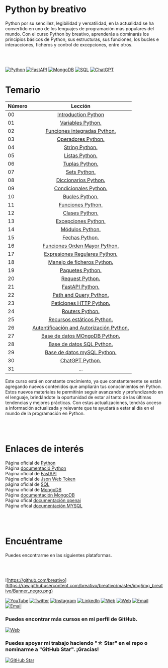 # Python by breativo 

Python por su sencillez, legibilidad y versatilidad, en la actualidad se ha convertido en uno de los lenguajes de programación más populares del mundo.
Con el curso Python by breativo, aprenderás a dominarás los principios básicos de Python, sus estructuras, sus funciones, los bucles e interacciones, ficheros y control de excepciones, entre otros.

<br>
<br>

[![Python](https://img.shields.io/badge/Python-3.10+-yellow?style=for-the-badge&logo=python&logoColor=white&labelColor=101010)](https://python.org)
[![FastAPI](https://img.shields.io/badge/FastAPI-0.88.0+-00a393?style=for-the-badge&logo=fastapi&logoColor=white&labelColor=101010)](https://fastapi.tiangolo.com)
[![MongoDB](https://img.shields.io/badge/MongoDB-6.0+-00684A?style=for-the-badge&logo=mongodb&logoColor=white&labelColor=101010)](https://www.mongodb.com)
[![SQL](https://img.shields.io/badge/SQL-Database-FFA500?style=for-the-badge&logo=postgresql&logoColor=white&labelColor=101010)](https://www.sql.com)
[![ChatGPT](https://img.shields.io/badge/ChatGPT-GPT--4-7CF178?style=for-the-badge&logo=openai&logoColor=white&labelColor=101010)](https://platform.openai.com)

# Temario 
| Número  |                                               Lección |
| ----- | :-----------------------------------------------------: |
| 00    |  [Introduction Python](./readMe.md)                                        |
| 01    | [Variables Python.](Lecciones_Python/01_Variables_Python)
|02 | [Funciones integradas Python.](Lecciones_Python/02_Funciones_Integradas_Python)|
|03 | [ Operadores Python.](Lecciones_Python/03_Operadores_Python)|
|04 | [String Python.](Lecciones_Python/04_String_Python)|
|05 | [Listas Python.](Lecciones_Python/05_Listas_Python)|
|06 | [Tuplas Python.](Lecciones_Python/06_Tuplas_Python)|
|07 | [Sets Python.](Lecciones_Python/07_Sets_Python)|
|08 | [Diccionarios Python.](Lecciones_Python/08_Diccionarios_Python)|
|09 | [Condicionales Python.](Lecciones_Pythonr/09_Condiccionales_Python)|
|10 | [Bucles Python.](Lecciones_Python/10_Bucles_Python)|
|11 | [Funciones Python.](Lecciones_Python/11_Funciones_Python)|
|12 | [Clases Python.](Lecciones_Python/12_Clases_Python)|
|13 | [Excepciones Python.](Lecciones_Python/13_Excepciones_Python)|
|14 | [Módulos Python.](Lecciones_Python/14_Modulos_Python)|
|15 | [Fechas Python.](Lecciones_Python/15_Fechas_Python)|
|16 | [Funciones Orden Mayor Python.](Lecciones_Python/16_Funciones_OrdenMayor_Python)|
|17 | [Expresiones Regulares Python.](Lecciones_Python/17_Expresiones_Regulares_Python)|
|18 | [Manejo de ficheros Python.](Lecciones_Python/18_ManejoFicheros_Python)|
|19 | [Paquetes Python.](Lecciones_Python/19_Paquetes_Python)|
|20 | [Request Python.](Lecciones_Python/20_Requests_Python)|
|21 | [FastAPI Python.](Lecciones_Python/21_FastAPI_Python)|
|22 | [Path and Query Python.](Lecciones_Python/22_Path_Query_Python)|
|23 | [Peticiones HTTP Python.](Lecciones_Python/23_Peticiones_HTTP_Python)|
|24 | [Routers Python.](Lecciones_Python/24_Routers_Python)|
|25 | [Recursos estáticos Python.](Lecciones_Python/25_Rescurso_Estáticos_Python)|
|26 | [Autentificación and Autorización Python.](Lecciones_Python/26_Autentificación_Autorización_Python)|
|27 | [Base de datos MOngoDB Python.](Lecciones_Python/27_MongoDB_Python)|
|28 | [Base de datos SQL Python.](Lecciones_Python/28_SQL_Python)|
|29 | [Base de datos mySQL Python.](Lecciones_Python/29_mySQL_Python)|
|30 | [ChatGPT Python.](Lecciones_Python/30_ChatGPT_Python)|
|31 |...|

Este curso está en constante crecimiento, ya que constantemente se están agregando nuevos contenidos que ampliarán tus conocimientos en Python. Estos nuevos materiales te permitirán seguir avanzando y profundizando en el lenguaje, brindándote la oportunidad de estar al tanto de las últimas tendencias y mejores prácticas. Con estas actualizaciones, tendrás acceso a información actualizada y relevante que te ayudará a estar al día en el mundo de la programación en Python.

<br>
<br>

# Enlaces de interés

Página oficial de [Python](https://www.python.org/)\
Página [documentació Python](https://docs.python.org/es/3/)\
Página oficial de [FastAPI](https://fastapi.tiangolo.com/es/)\
Página oficial de [Json Web Token](https://jwt.io/)\
página oficial de [SQL](https://learn.microsoft.com/es-es/sql/sql-server/?view=sql-server-ver16)\
Página oficial de [MongoDB](https://www.mongodb.com/atlas/database)\
Página [documentación MongoDB](https://www.mongodb.com/docs/)\
Página ofical [documentación openai](https://platform.openai.com/docs/api-reference?lang=python)\
Página ofical [documentación MYSQL](https://dev.mysql.com/doc/)

<br>
<br>

# Encuéntrame
Puedes encontrarme en las siguientes plataformas.

<br>
<br>

![https://github.com/breativo](https://raw.githubusercontent.com/breativo/breativo/master/img/img_breativo/Banner_negro.png)

[![YouTube](https://img.shields.io/badge/YouTube-breativo-FF0000?style=for-the-badge&logo=youtube&logoColor=white&labelColor=101010)](https://www.youtube.com/channel/UC257J3j4W8gJFbuPJJxTs9w) 
[![Twitter](https://img.shields.io/badge/Twitter-@breativo-1DA1F2?style=for-the-badge&logo=twitter&logoColor=white&labelColor=101010)](https://twitter.com/breativo)
[![Instagram](https://img.shields.io/badge/Instagram-@breativo-E4405F?style=for-the-badge&logo=instagram&logoColor=white&labelColor=101010)](https://www.instagram.com/breativo/)
[![LinkedIn](https://img.shields.io/badge/LinkedIn-breativo-0077B5?style=for-the-badge&logo=linkedin&logoColor=white&labelColor=101010)](https://www.linkedin.com/in/breativo/)
[![Web](https://img.shields.io/badge/Web-breativo.com-1e8612?style=for-the-badge&logo=dev.to&logoColor=white&labelColor=101010)](https://breativo.com)
[![Web](https://img.shields.io/badge/Web-breativo.es-007F00?style=for-the-badge&logo=dev.to&logoColor=white&labelColor=101010)](https://breativo.es)
[![Email](https://img.shields.io/badge/breativo@breativo.com-email-D14836?style=for-the-badge&logo=gmail&logoColor=white&labelColor=101010)](mailto:breativo@breativo.com)
[![Email](https://img.shields.io/badge/mariobellogarcia@breativo.com-email_personal-D14836?style=for-the-badge&logo=gmail&logoColor=white&labelColor=101010)](mailto:mariobellogarcia@breativo.com)

### Puedes encontrar más cursos en mi perfil de GitHub.

[![Web](https://img.shields.io/badge/GitHub-Breativo-14a1f0?style=for-the-badge&logo=github&logoColor=white&labelColor=101010)](https://github.com/breativo)

### Puedes apoyar mi trabajo haciendo "☆ Star" en el repo o nominarme a "GitHub Star". ¡Gracias!

[![GitHub Star](https://img.shields.io/badge/GitHub-Nominar_a_star-yellow?style=for-the-badge&logo=github&logoColor=white&labelColor=101010)](https://stars.github.com/nominate/)

